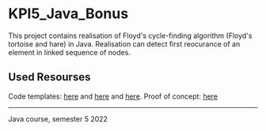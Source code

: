 # KPI5_Java_Bonus

This project contains realisation of Floyd's cycle-finding algorithm (Floyd's tortoise and hare) in Java. Realisation can detect first reocurance of an element in linked sequence of nodes.

## Used Resourses

Code templates: [here](https://www.geeksforgeeks.org/detect-loop-in-a-linked-list/) and [here](https://www.geeksforgeeks.org/find-any-one-of-the-multiple-repeating-elements-in-read-only-array-set-2/) and [here](https://en.wikipedia.org/wiki/Cycle_detection#Floyd's_tortoise_and_hare).
Proof of concept: [here](https://stackoverflow.com/questions/2936213/how-does-finding-a-cycle-start-node-in-a-cycle-linked-list-work/6110767#6110767)
***
Java course, semester 5 2022

